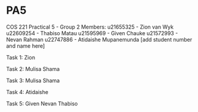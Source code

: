 # PA5
COS 221 Practical 5 - Group 2
Members: 
u21655325 - Zion van Wyk
u22609254 - Thabiso Matau
u21595969 - Given Chauke
u21572993 - Nevan Rahman
u22747886 - Atidaishe Mupanemunda
[add student number and name here]

Task 1:
Zion 

Task 2:
Mulisa
Shama

Task 3:
Mulisa 
Shama

Task 4:
Atidaishe

Task 5:
Given
Nevan
Thabiso
